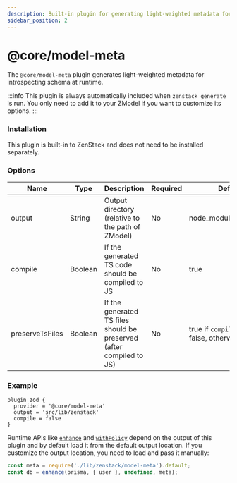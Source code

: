 ```yaml
---
description: Built-in plugin for generating light-weighted metadata for introspecting schema at runtime
sidebar_position: 2
---
```


# @core/model-meta

The `@core/model-meta` plugin generates light-weighted metadata for introspecting schema at runtime.

:::info
This plugin is always automatically included when `zenstack generate` is run. You only need to add it to your ZModel if you want to customize its options.
:::

### Installation

This plugin is built-in to ZenStack and does not need to be installed separately.

### Options

| Name   | Type   | Description      | Required | Default                    |
| ------ | ------ | ---------------- | -------- | -------------------------- |
| output | String | Output directory (relative to the path of ZModel) | No       | node_modules/.zenstack |
| compile | Boolean | If the generated TS code should be compiled to JS | No | true |
| preserveTsFiles | Boolean | If the generated TS files should be preserved (after compiled to JS) | No | true if `compile` is set to false, otherwise false |

### Example

```zmodel title='/schema.zmodel'
plugin zod {
  provider = '@core/model-meta'
  output = 'src/lib/zenstack'
  compile = false
}
```

Runtime APIs like [`enhance`](/docs/reference/runtime-api#enhance) and [`withPolicy`](/docs/reference/runtime-api#withpolicy) depend on the output of this plugin and by default load it from the default output location. If you customize the output location, you need to load and pass it manually:

```ts
const meta = require('./lib/zenstack/model-meta').default;
const db = enhance(prisma, { user }, undefined, meta);
```
